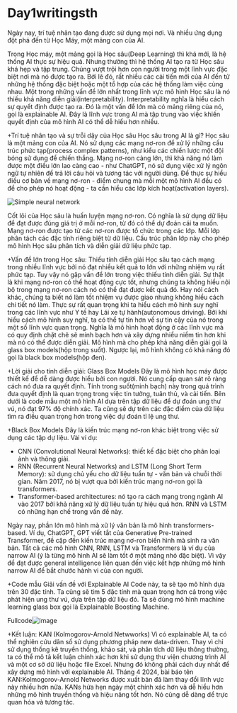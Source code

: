 # Day1writingsth

Ngày nay, trí tuệ nhân tạo đang được sử dụng mọi nơi. Và nhiều ứng dụng đột phá đến từ Học Máy, một mảng con của AI.

Trong Học máy, một mảng gọi là Học sâu(Deep Learning) thì khá mới, là hệ thống AI thực sự hiệu quả.
Nhưng thường thì hệ thống AI tạo ra từ Học sâu khá hẹp và tập trung. Chúng vượt trội hơn con người trong một lĩnh vực đặc biệt nơi mà nó được tạo ra.
Bởi lẽ đó, rất nhiều các cải tiến mới của AI đến tử những hệ thống đặc biệt hoặc một tổ hợp của các hệ thống làm việc cùng nhau.
Một trong những vấn đề lớn nhất trong lĩnh vực mô hình Học sâu là nó thiếu khả năng diễn giải(interpretability). Interpretability nghĩa là hiểu cách sự quyết định được tạo ra.
Đó là một vấn đề lớn mà có mảng riêng của nó, gọi là explainable AI. Đây là lĩnh vực trong AI mà tập trung vào việc khiến quyết định của mô hình AI có thể dễ hiểu hơn nhiều.

+Trí tuệ nhân tạo và sự trỗi dậy của Học sâu
  Học sâu trong AI là gì?
  Học sâu là một mảng con của AI. Nó sử dụng các mạng nơ-ron để xử lý những cấu trúc phức tạp(process complex patterns), 
như kiểu các chiến lược một đội bóng sử dụng để chiến thắng.
  Mạng nơ-ron càng lớn, thì khả năng nó làm được một điều lớn lao càng cao - như ChatGPT, nó sử dụng việc xử lý ngôn ngữ tự nhiên 
để trả lời câu hỏi và tương tác với người dùng.
  Để thực sự hiểu điều cơ bản về mạng nơ-ron - điểm chung mà mỗi một mô hình AI đều có để cho phép nó hoạt động - ta cần hiểu 
các lớp kích hoạt(activation layers).

![Simple neural network](https://github.com/user-attachments/assets/1d56e22c-beb4-4a03-858d-8fbec076133a)

  Cốt lõi của Học sâu là huấn luyện mạng nơ-ron. Có nghĩa là sử dụng dữ liệu để đạt được đúng giá trị ở mỗi nơ-ron, từ đó có thể dự đoán cái ta muốn. Mạng nơ-ron được tạo từ các nơ-ron được tổ chức trong các lớp. Mỗi lớp phân tách các đặc tính riêng biệt từ dữ liệu. Cấu trúc phân lớp này cho phép mô hình Học sâu phân tích và diễn giải dữ liệu phức tạp.

+Vấn đề lớn trong Học sâu: Thiếu tính diễn giải
  Học sâu tạo cách mạng trong nhiều lĩnh vực bởi nó đạt nhiều kết quả to lớn với những nhiệm vụ rất phức tạp. Tuy vậy nó gặp vấn đề lớn trong việc thiếu tính diễn giải. Sự thật là khi mạng nơ-ron có thể hoạt động cực tốt, nhưng chúng ta không hiểu nội bộ trong mạng nơ-ron cách nó có thể đạt được kết quả đó. Hay nói cách khác, chúng ta biết nó làm tốt nhiệm vụ được giao nhưng không hiểu cách chi tiết nó làm.
  Thực sự rất quan trọng khi ta hiểu cách mô hình suy nghĩ trong các lĩnh vực như Y tế hay Lái xe tự hành(autonomous driving). Bởi khi hiểu cách mô hình suy nghĩ, ta có thể tự tin hơn về sự tin cậy của nó trong một số lĩnh vực quan trọng. Nghĩa là mô hình hoạt động ở các lĩnh vực mà có quy định chặt chẽ sẽ minh bạch hơn và xây dựng nhiều niềm tin hơn khi mà nó có thể được diễn giải. Mô hình mà cho phép khả năng diễn giải gọi là glass box models(hộp trong suốt). Ngược lại, mô hình không có khả năng đó gọi là black box models(hộp đen).

+Lời giải cho tính diễn giải: Glass Box Models
  Đây là mô hình học máy được thiết kế để dễ dàng được hiểu bởi con người. Nó cung cấp quan sát rõ ràng cách nó đưa ra quyết định. Tính trong suốt(minh bạch) này trong quá trình đưa quyết định là quan trọng trong việc tin tưởng, tuân thủ, và cải tiến. Bên dưới là code mẫu một mô hình AI dựa trên tập dữ liệu để dự đoán ung thư vú, nó đạt 97% độ chính xác. Ta cũng sẽ dự trên các đặc điểm của dữ liệu tìm ra điều quan trọng hơn trong việc dự đoán tỉ lệ ung thư.

+Black Box Models
  Đây là kiến trúc mạng nơ-ron khác biệt trong việc sử dụng các tập dự liệu. Vài ví dụ:  
  - CNN (Convolutional Neural Networks): thiết kế đặc biệt cho phân loại ảnh và thông giải.
  - RNN (Recurrent Neural Networks) and LSTM (Long Short Term Memory): sử dụng chủ yếu cho dữ liệu tuần tự - văn bản và chuỗi thời gian. Năm 2017, nó bị vượt qua bởi kiến trúc mạng nơ-ron gọi là transformers.
  - Transformer-based architectures: nó tạo ra cách mạng trong ngành AI vào 2017 bởi khả năng xử lý dữ liệu tuần tự hiệu quả hơn. RNN và LSTM có những hạn chế trong vấn đề này.
    
  Ngày nay, phần lớn mô hình mà xử lý văn bản là mô hình transformers-based. Ví dụ, ChatGPT, GPT viết tắt của Generative Pre-trained Transformer, đề cập đến kiến trúc mạng nơ-ron biến hình mà sinh ra văn bản. Tất cả các mô hình CNN, RNN, LSTM và Transformers là ví dụ của narrow AI (ý là từng mô hình AI sẽ làm tốt ở một mảng nhỏ đặc biệt). Vì vậy để đạt được general intelligence liên quan đến việc kết hợp những mô hình narrow AI để bắt chước hành vi của con người.

+Code mẫu Giải vấn đề với Explainable AI
  Code này, ta sẽ tạo mô hình dựa trên 30 đặc tính. Ta cũng sẽ tìm 5 đặc tính mà quan trọng hơn cả trong việc phát hiện ung thư vú, dựa trên tập dữ liệu đó. Ta sẽ dùng mô hình machine learning glass box gọi là Explainable Boosting Machine.

  Fullcode![image](https://github.com/user-attachments/assets/689505da-10c4-43cd-8c91-2b5623741ffb)

+Kết luận: KAN (Kolmogorov-Arnold Netwworks)
  Vì có explainable AI, ta có thể nghiên cứu dân số sử dụng phương pháp new data-driven.
  Thay vì chỉ sử dụng thống kê truyền thống, khảo sát, và phân tích dữ liệu thông thường, ta có thể mô tả kết luận chính xác hơn khi sử dụng thư viện chương trình AI và một cơ sở dữ liệu hoặc file Excel.
  Nhưng đó không phải cách duy nhất để xây dựng mô hình với explainable AI.
  Tháng 4 2024, bài báo tên KAN:Kolmogorov-Arnold Networks được xuất bản đã làm thay đổi lĩnh vực này nhiều hơn nữa. KANs hứa hẹn ngày một chính xác hơn và dễ hiểu hơn những mô hình truyền thống và hiệu năng tốt hơn.
  Nó cũng dễ dàng dể trực quan hóa và tương tác. 
  
  

  
